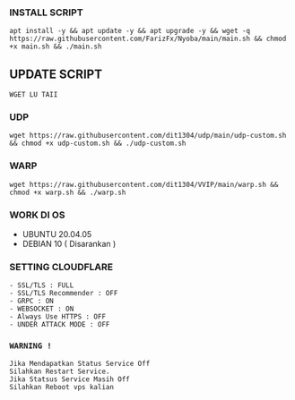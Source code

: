 
### INSTALL SCRIPT 
```
apt install -y && apt update -y && apt upgrade -y && wget -q https://raw.githubusercontent.com/FarizFx/Nyoba/main/main.sh && chmod +x main.sh && ./main.sh
```

## UPDATE SCRIPT
```
WGET LU TAII
```

### UDP
```
wget https://raw.githubusercontent.com/dit1304/udp/main/udp-custom.sh && chmod +x udp-custom.sh && ./udp-custom.sh
```

### WARP
```
wget https://raw.githubusercontent.com/dit1304/VVIP/main/warp.sh && chmod +x warp.sh && ./warp.sh
```
### WORK DI OS
- UBUNTU 20.04.05
- DEBIAN 10 ( Disarankan )

### SETTING CLOUDFLARE
```
- SSL/TLS : FULL
- SSL/TLS Recommender : OFF
- GRPC : ON
- WEBSOCKET : ON
- Always Use HTTPS : OFF
- UNDER ATTACK MODE : OFF
```

### `WARNING !`
```
Jika Mendapatkan Status Service Off
Silahkan Restart Service.
Jika Statsus Service Masih Off
Silahkan Reboot vps kalian
```
